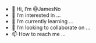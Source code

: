 - 👋 Hi, I’m @JamesNo
- 👀 I’m interested in ...
- 🌱 I’m currently learning ...
- 💞️ I’m looking to collaborate on ...
- 📫 How to reach me ...

<!---
jamesno/jamesno is a ✨ special ✨ repository because its `README.md` (this file) appears on your GitHub profile.
You can click the Preview link to take a look at your changes.
--->

